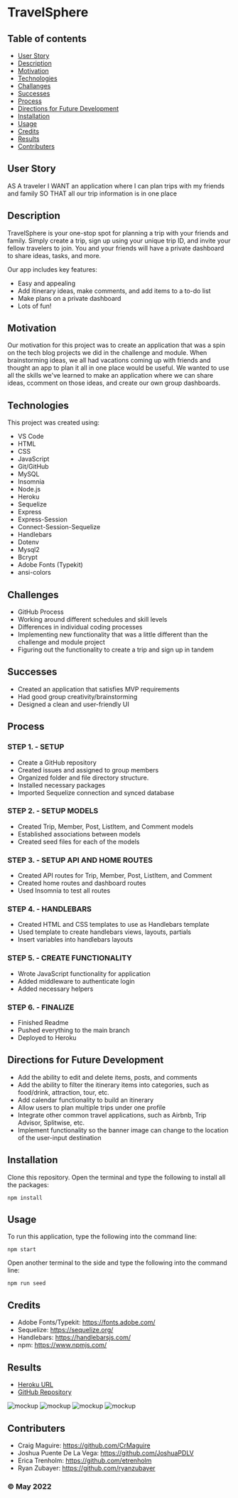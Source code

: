 # TravelSphere

## Table of contents
* [User Story](#user-story)
* [Description](#description)
* [Motivation](#motivation)
* [Technologies](#technologies)
* [Challanges](#challanges)
* [Successes](#successes)
* [Process](#process)
* [Directions for Future Development](#directions-for-future-development)
* [Installation](#installation)
* [Usage](#usage)
* [Credits](#credits)
* [Results](#results)
* [Contributers](#contributers)

## User Story
AS A traveler
I WANT an application where I can plan trips with my friends and family
SO THAT all our trip information is in one place

## Description
TravelSphere is your one-stop spot for planning a trip with your friends and family. Simply create a trip, sign up using your unique trip ID, and invite your fellow travelers to join. You and your friends will have a private dashboard to share ideas, tasks, and more.

Our app includes key features:
* Easy and appealing
* Add itinerary ideas, make comments, and add items to a to-do list
* Make plans on a private dashboard
* Lots of fun!

## Motivation
Our motivation for this project was to create an application that was a spin on the tech blog projects we did in the challenge and module. When brainstorming ideas, we all had vacations coming up with friends and thought an app to plan it all in one place would be useful. We wanted to use all the skills we've learned to make an application where we can share ideas, ccomment on those ideas, and create our own group dashboards.

## Technologies
This project was created using:
* VS Code
* HTML
* CSS
* JavaScript
* Git/GitHub
* MySQL
* Insomnia
* Node.js
* Heroku
* Sequelize
* Express
* Express-Session
* Connect-Session-Sequelize
* Handlebars
* Dotenv
* Mysql2
* Bcrypt
* Adobe Fonts (Typekit)
* ansi-colors

## Challenges
* GitHub Process
* Working around different schedules and skill levels
* Differences in individual coding processes
* Implementing new functionality that was a little different than the challenge and module project
* Figuring out the functionality to create a trip and sign up in tandem

## Successes
* Created an application that satisfies MVP requirements
* Had good group creativity/brainstorming
* Designed a clean and user-friendly UI

## Process
### STEP 1. - SETUP
* Create a GitHub repository
* Created issues and assigned to group members
* Organized folder and file directory structure.
* Installed necessary packages
* Imported Sequelize connection and synced database

### STEP 2. - SETUP MODELS
* Created Trip, Member, Post, ListItem, and Comment models
* Established associations between models
* Created seed files for each of the models

### STEP 3. - SETUP API AND HOME ROUTES
* Created API routes for Trip, Member, Post, ListItem, and Comment
* Created home routes and dashboard routes
* Used Insomnia to test all routes 

### STEP 4. - HANDLEBARS
* Created HTML and CSS templates to use as Handlebars template
* Used template to create handlebars views, layouts, partials
* Insert variables into handlebars layouts

### STEP 5. - CREATE FUNCTIONALITY
* Wrote JavaScript functionality for application
* Added middleware to authenticate login
* Added necessary helpers

### STEP 6. - FINALIZE
* Finished Readme
* Pushed everything to the main branch
* Deployed to Heroku

## Directions for Future Development
* Add the ability to edit and delete items, posts, and comments
* Add the ability to filter the itinerary items into categories, such as food/drink, attraction, tour, etc.
* Add calendar functionality to build an itinerary
* Allow users to plan multiple trips under one profile
* Integrate other common travel applications, such as Airbnb, Trip Advisor, Splitwise, etc.
* Implement functionality so the banner image can change to the location of the user-input destination

## Installation
Clone this repository. Open the terminal and type the following to install all the packages:
```
npm install
```

## Usage
To run this application, type the following into the command line:

```
npm start
``` 

Open another terminal to the side and type the following into the command line:

```
npm run seed
``` 

## Credits
* Adobe Fonts/Typekit: https://fonts.adobe.com/
* Sequelize: https://sequelize.org/
* Handlebars: https://handlebarsjs.com/
* npm: https://www.npmjs.com/

## Results
* [Heroku URL](https://travel-sphere.herokuapp.com/)
* [GitHub Repository](https://github.com/etrenholm/TravelSphere)


![mockup](/utils/images/project2-mockup1.png)
![mockup](/utils/images/project2-mockup2.png)
![mockup](/utils/images/project2-mockup3.png)
![mockup](/utils/images/project2-mockup4.png)


## Contributers
* Craig Maguire: https://github.com/CrMaguire
* Joshua Puente De La Vega: https://github.com/JoshuaPDLV
* Erica Trenholm: https://github.com/etrenholm
* Ryan Zubayer: https://github.com/ryanzubayer

### ©️ May 2022

